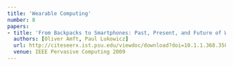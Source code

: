 ```yaml
---
title: 'Wearable Computing'
number: 8
papers:
- title: 'From Backpacks to Smartphones: Past, Present, and Future of Wearable Computers'
  authors: [Oliver Amft, Paul Lukowicz]
  url: http://citeseerx.ist.psu.edu/viewdoc/download?doi=10.1.1.368.3585&rep=rep1&type=pdf
  venue: IEEE Pervasive Computing 2009
---
```

